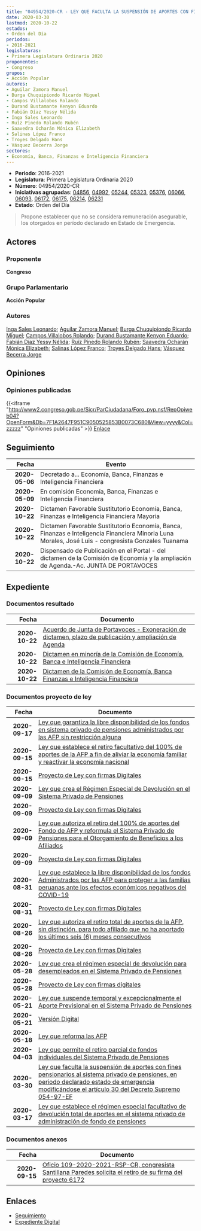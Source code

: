 ```yaml
---
title: "04954/2020-CR - LEY QUE FACULTA LA SUSPENSIÓN DE APORTES CON FINES PENSIONARIOS AL SISTEMA PRIVADO DE PENSIONES, EN PERÍODO DECLARADO ESTADO DE EMERGENCIA MODIFICÁNDOSE EL ARTÍCULO 30° DEL DECRETO SUPREMO N° 054-97-EF"
date: 2020-03-30
lastmod: 2020-10-22
estados:
- Orden del Día
periodos:
- 2016-2021
legislaturas:
- Primera Legislatura Ordinaria 2020
proponentes:
- Congreso
grupos:
- Acción Popular
autores:
- Aguilar Zamora Manuel
- Burga Chuquipiondo Ricardo Miguel
- Campos Villalobos Rolando
- Durand Bustamante Kenyon Eduardo
- Fabián Díaz Yessy Nélida
- Inga Sales Leonardo
- Ruíz Pinedo Rolando Rubén
- Saavedra Ocharán Mónica Elizabeth
- Salinas López Franco
- Troyes Delgado Hans
- Vásquez Becerra Jorge
sectores:
- Economía, Banca, Finanzas e Inteligencia Financiera
---
```

- **Periodo**: 2016-2021
- **Legislatura**: Primera Legislatura Ordinaria 2020
- **Número**: 04954/2020-CR
- **Iniciativas agrupadas**: [04856](../../04800/04856), [04992](../../04900/04992), [05244](../../05200/05244), [05323](../../05300/05323), [05376](../../05300/05376), [06066](../../06000/06066), [06093](../../06000/06093), [06172](../../06100/06172), [06175](../../06100/06175), [06214](../../06200/06214), [06231](../../06200/06231)
- **Estado**: Orden del Día

> Propone establecer que no se considera remuneración asegurable, los otorgados en período declarado en Estado de Emergencia.


## Actores

### Proponente

**Congreso**

### Grupo Parlamentario

**Acción Popular**

### Autores

[Inga Sales Leonardo](mailto:mailto:lingas@congreso.gob.pe); [Aguilar Zamora Manuel](mailto:mailto:maguilarz@congreso.gob.pe); [Burga Chuquipiondo Ricardo Miguel](mailto:mailto:rburga@congreso.gob.pe); [Campos Villalobos Rolando](mailto:mailto:r_campos@congreso.gob.pe); [Durand Bustamante Kenyon Eduardo](mailto:mailto:kdurand@congreso.gob.pe); [Fabián Díaz Yessy Nélida](mailto:mailto:yfabian@congreso.gob.pe); [Ruíz Pinedo Rolando Rubén](mailto:mailto:rruiz@congreso.gob.pe); [Saavedra Ocharán Mónica Elizabeth](mailto:mailto:msaavedra@congreso.gob.pe); [Salinas López Franco](mailto:mailto:fsalinas@congreso.gob.pe); [Troyes Delgado Hans](mailto:mailto:htroyes@congreso.gob.pe); [Vásquez Becerra Jorge](mailto:mailto:jvasquezb@congreso.gob.pe)

## Opiniones

### Opiniones publicadas

{{<iframe "http://www2.congreso.gob.pe/Sicr/ParCiudadana/Foro_pvp.nsf/RepOpiweb04?OpenForm&Db=7F1A2647F951C9050525853B0073C680&View=yyyy&Col=zzzzz" "Opiniones publicadas" >}}
[Enlace](http://www2.congreso.gob.pe/Sicr/ParCiudadana/Foro_pvp.nsf/RepOpiweb04?OpenForm&Db=7F1A2647F951C9050525853B0073C680&View=yyyy&Col=zzzzz)


## Seguimiento

| Fecha | Evento |
|------:|--------|
| **2020-05-06** | Decretado a... Economía, Banca, Finanzas e Inteligencia Financiera |
| **2020-05-09** | En comisión Economía, Banca, Finanzas e Inteligencia Financiera |
| **2020-10-22** | Dictamen Favorable Sustitutorio Economía, Banca, Finanzas e Inteligencia Financiera Mayoria |
| **2020-10-22** | Dictamen Favorable Sustitutorio Economía, Banca, Finanzas e Inteligencia Financiera Minoria Luna Morales, José Luis - congresista Gonzales Tuanama |
| **2020-10-22** | Dispensado de Publicación en el Portal - del dictamen de la Comisión de Economía y la ampliación de Agenda.-Ac. JUNTA DE PORTAVOCES |

## Expediente

### Documentos resultado

| Fecha | Documento |
|------:|-----------|
| **2020-10-22** | [Acuerdo de Junta de Portavoces - Exoneración de dictamen, plazo de publicación y ampliación de Agenda](http://www.leyes.congreso.gob.pe/Documentos/2016_2021/Acuerdos/Junta_Portavoces/AJP0485620201022.pdf) |
| **2020-10-22** | [Dictamen en minoría de la Comisión de Economía, Banca e Inteligencia Financiera](http://www.leyes.congreso.gob.pe/Documentos/2016_2021/Dictamenes/Proyectos_de_Ley/04856DC09MIN20201022.pdf) |
| **2020-10-22** | [Dictamen de la Comisión de Economía, Banca Finanzas e Inteligencia Financiera](https://leyes.congreso.gob.pe/Documentos/2016_2021/Dictamenes/Proyectos_de_Ley/04856DC09MAY-20201022.pdf) |

### Documentos proyecto de ley

| Fecha | Documento |
|------:|-----------|
| **2020-09-17** | [Ley que garantiza la libre disponibilidad de los fondos en sistema privado de pensiones administrados por las AFP sin restricción alguna](http://www.leyes.congreso.gob.pe/Documentos/2016_2021/Proyectos_de_Ley_y_de_Resoluciones_Legislativas/PL06231-20200917.pdf) |
| **2020-09-15** | [Ley que establece el retiro facultativo del 100% de aportes de la AFP a fin de aliviar la economía familiar y reactivar la economía nacional](http://www.leyes.congreso.gob.pe/Documentos/2016_2021/Proyectos_de_Ley_y_de_Resoluciones_Legislativas/PL06214-20200915.pdf) |
| **2020-09-15** | [Proyecto de Ley con firmas Digitales](http://www.leyes.congreso.gob.pe/Documentos/2016_2021/Proyectos_de_Ley_y_de_Resoluciones_Legislativas/Proyectos_Firmas_digitales/PL06214.pdf) |
| **2020-09-09** | [Ley que crea el Régimen Especial de Devolución en el Sistema Privado de Pensiones](http://www.leyes.congreso.gob.pe/Documentos/2016_2021/Proyectos_de_Ley_y_de_Resoluciones_Legislativas/PL06175-20200909.pdf) |
| **2020-09-09** | [Proyecto de Ley con firmas Digitales](http://www.leyes.congreso.gob.pe/Documentos/2016_2021/Proyectos_de_Ley_y_de_Resoluciones_Legislativas/Proyectos_Firmas_digitales/PL06175.pdf) |
| **2020-09-09** | [Ley que autoriza el retiro del 100% de aportes del Fondo de AFP y reformula el Sistema Privado de Pensiones para el Otorgamiento de Beneficios a los Afiliados](http://www.leyes.congreso.gob.pe/Documentos/2016_2021/Proyectos_de_Ley_y_de_Resoluciones_Legislativas/PL06172-20200909.pdf) |
| **2020-09-09** | [Proyecto de Ley con firmas Digitales](http://www.leyes.congreso.gob.pe/Documentos/2016_2021/Proyectos_de_Ley_y_de_Resoluciones_Legislativas/Proyectos_Firmas_digitales/PL06172.pdf) |
| **2020-08-31** | [Ley que establece la libre disponibilidad de los fondos Administrados por las AFP para proteger a las familias peruanas ante los efectos económicos negativos del COVID-19](http://www.leyes.congreso.gob.pe/Documentos/2016_2021/Proyectos_de_Ley_y_de_Resoluciones_Legislativas/PL06093-20200831.pdf) |
| **2020-08-31** | [Proyecto de Ley con firmas Digitales](http://www.leyes.congreso.gob.pe/Documentos/2016_2021/Proyectos_de_Ley_y_de_Resoluciones_Legislativas/Proyectos_Firmas_digitales/PL06093.pdf) |
| **2020-08-26** | [Ley que autoriza el retiro total de aportes de la AFP, sin distinción, para todo afiliado que no ha aportado los últimos seis (6) meses consecutivos](http://www.leyes.congreso.gob.pe/Documentos/2016_2021/Proyectos_de_Ley_y_de_Resoluciones_Legislativas/PL06066-20200826.pdf) |
| **2020-08-26** | [Proyecto de Ley con firmas Digitales](http://www.leyes.congreso.gob.pe/Documentos/2016_2021/Proyectos_de_Ley_y_de_Resoluciones_Legislativas/Proyectos_Firmas_digitales/PL06066.pdf) |
| **2020-05-28** | [Ley que crea el régimen especial de devolución para desempleados en el Sistema Privado de Pensiones](http://www.leyes.congreso.gob.pe/Documentos/2016_2021/Proyectos_de_Ley_y_de_Resoluciones_Legislativas/PL05376_20200528.pdf) |
| **2020-05-28** | [Proyecto de Ley con firmas digitales](http://www.leyes.congreso.gob.pe/Documentos/2016_2021/Proyectos_de_Ley_y_de_Resoluciones_Legislativas/Proyectos_Firmas_digitales/PL05376.pdf) |
| **2020-05-21** | [Ley que suspende temporal y excepcionalmente el Aporte Previsional en el Sistema Privado de Pensiones](http://www.leyes.congreso.gob.pe/Documentos/2016_2021/Proyectos_de_Ley_y_de_Resoluciones_Legislativas/PL05323-20200521.pdf) |
| **2020-05-21** | [Versión Digital](http://www.leyes.congreso.gob.pe/Documentos/2016_2021/Proyectos_de_Ley_y_de_Resoluciones_Legislativas/Proyectos_Firmas_digitales/PL05323.pdf) |
| **2020-05-18** | [Ley que reforma las AFP](http://www.leyes.congreso.gob.pe/Documentos/2016_2021/Proyectos_de_Ley_y_de_Resoluciones_Legislativas/PL05244-20200518.pdf) |
| **2020-04-03** | [Ley que permite el retiro parcial de fondos individuales del Sistema Privado de Pensiones](http://www.leyes.congreso.gob.pe/Documentos/2016_2021/Proyectos_de_Ley_y_de_Resoluciones_Legislativas/PL04992_20200403.pdf) |
| **2020-03-30** | [Ley que faculta la suspensión de aportes con fines pensionarios al sistema privado de pensiones, en periodo declarado estado de emergencia modificándose el artículo 30 del Decreto Supremo 054-97-EF](http://www.leyes.congreso.gob.pe/Documentos/2016_2021/Proyectos_de_Ley_y_de_Resoluciones_Legislativas/PL04954_20200330.pdf) |
| **2020-03-17** | [Ley que establece el régimen especial facultativo de devolución total de aportes en el sistema privado de administración de fondo de pensiones](http://www.leyes.congreso.gob.pe/Documentos/2016_2021/Proyectos_de_Ley_y_de_Resoluciones_Legislativas/PL04856-20200317..pdf) |

### Documentos anexos

| Fecha | Documento |
|------:|-----------|
| **2020-09-15** | [Oficio 109-2020-2021-RSP-CR, congresista Santillana Paredes solicita el retiro de su firma del proyecto 6172](http://www.leyes.congreso.gob.pe/Documentos/2016_2021/Retiro_de_Firmas/Proyectos/OFICIO-109-2020-2021-RSP-CR.pdf) |

## Enlaces

- [Seguimiento](http://www2.congreso.gob.pe/Sicr/TraDocEstProc/CLProLey2016.nsf/f7fff46988ca05b1052578e100829cc7/15822810d7a600b60525853c005857e9?OpenDocument)
- [Expediente Digital](http://www2.congreso.gob.pe/Sicr/TraDocEstProc/Expvirt_2011.nsf/visbusqptramdoc1621/04954?opendocument)

